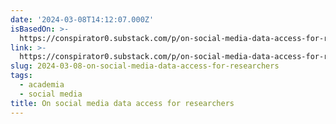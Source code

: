 ```yaml
---
date: '2024-03-08T14:12:07.000Z'
isBasedOn: >-
  https://conspirator0.substack.com/p/on-social-media-data-access-for-researchers
link: >-
  https://conspirator0.substack.com/p/on-social-media-data-access-for-researchers
slug: 2024-03-08-on-social-media-data-access-for-researchers
tags:
  - academia
  - social media
title: On social media data access for researchers
---
```


